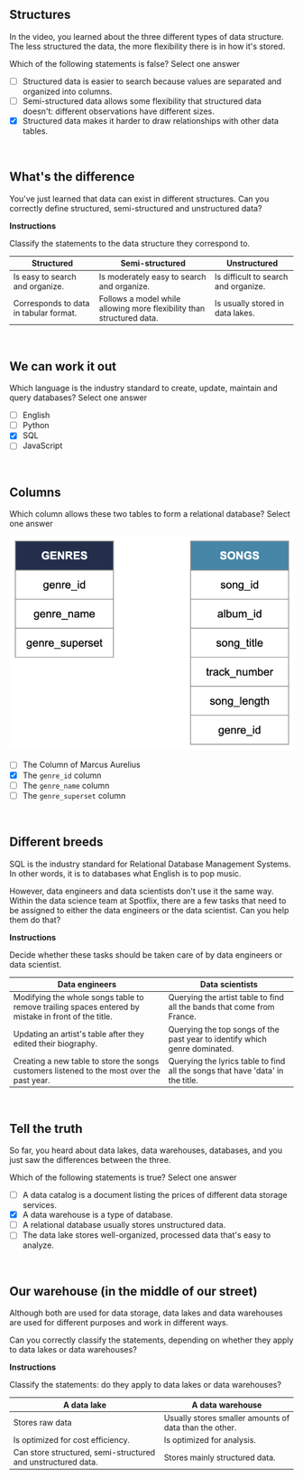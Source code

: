 ## Structures
In the video, you learned about the three different types of data structure. The less structured the data, the more flexibility there is in how it's stored.

Which of the following statements is false? Select one answer

- [ ] Structured data is easier to search because values are separated and organized into columns.
- [ ] Semi-structured data allows some flexibility that structured data doesn't: different observations have different sizes.
- [x] Structured data makes it harder to draw relationships with other data tables.

<br>

## What's the difference
You've just learned that data can exist in different structures. Can you correctly define structured, semi-structured and unstructured data?

**Instructions**

Classify the statements to the data structure they correspond to.

| Structured | Semi-structured | Unstructured |
| ---------- | --------------- | ------------ |
| Is easy to search and organize. | Is moderately easy to search and organize. | Is difficult to search and organize. |
| Corresponds to data in tabular format. | Follows a model while allowing more flexibility than structured data. | Is usually stored in data lakes. |

<br>

## We can work it out
Which language is the industry standard to create, update, maintain and query databases? Select one answer

- [ ] English
- [ ] Python
- [x] SQL
- [ ] JavaScript

<br>

## Columns
Which column allows these two tables to form a relational database? Select one answer

![alt text](img/image01.png)

- [ ] The Column of Marcus Aurelius
- [x] The `genre_id` column
- [ ] The `genre_name` column
- [ ] The `genre_superset` column

<br>

## Different breeds
SQL is the industry standard for Relational Database Management Systems. In other words, it is to databases what English is to pop music.

However, data engineers and data scientists don't use it the same way. Within the data science team at Spotflix, there are a few tasks that need to be assigned to either the data engineers or the data scientist. Can you help them do that?

**Instructions**

Decide whether these tasks should be taken care of by data engineers or data scientist.

| Data engineers | Data scientists |
| -------------- | --------------- |
| Modifying the whole songs table to remove trailing spaces entered by mistake in front of the title. | Querying the artist table to find all the bands that come from France. |
| Updating an artist's table after they edited their biography. | Querying the top songs of the past year to identify which genre dominated. |
| Creating a new table to store the songs customers listened to the most over the past year. | Querying the lyrics table to find all the songs that have 'data' in the title. |

<br>

## Tell the truth
So far, you heard about data lakes, data warehouses, databases, and you just saw the differences between the three.

Which of the following statements is true? Select one answer

- [ ] A data catalog is a document listing the prices of different data storage services.
- [x] A data warehouse is a type of database.
- [ ] A relational database usually stores unstructured data.
- [ ] The data lake stores well-organized, processed data that's easy to analyze.

<br>

## Our warehouse (in the middle of our street)
Although both are used for data storage, data lakes and data warehouses are used for different purposes and work in different ways.

Can you correctly classify the statements, depending on whether they apply to data lakes or data warehouses?

**Instructions**

Classify the statements: do they apply to data lakes or data warehouses?

| A data lake | A data warehouse |
| ----------- | ---------------- |
| Stores raw data | Usually stores smaller amounts of data than the other. |
| Is optimized for cost efficiency. | Is optimized for analysis. |
| Can store structured, semi-structured and unstructured data. | Stores mainly structured data. |

